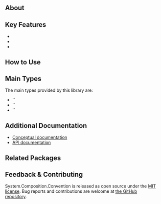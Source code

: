 ## About

<!-- A description of the package and where one can find more documentation -->



## Key Features

<!-- The key features of this package -->

*
*
*

## How to Use

<!-- A compelling example on how to use this package with code, as well as any specific guidelines for when to use the package -->

## Main Types

<!-- The main types provided in this library -->

The main types provided by this library are:

* ``
* ``
* ``

## Additional Documentation

<!-- Links to further documentation. Remove conceptual documentation if not available for the library. -->

* [Conceptual documentation](https://learn.microsoft.com/en-us/dotnet/standard/serialization/**LIBRARYNAME**/overview)
* [API documentation](https://learn.microsoft.com/en-us/dotnet/api/**LIBRARYNAME**)

## Related Packages

<!-- The related packages associated with this package -->

## Feedback & Contributing

<!-- How to provide feedback on this package and contribute to it -->

System.Composition.Convention is released as open source under the [MIT license](https://licenses.nuget.org/MIT). Bug reports and contributions are welcome at [the GitHub repository](https://github.com/dotnet/runtime).